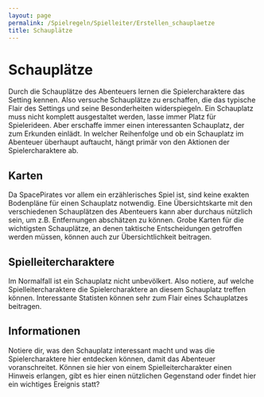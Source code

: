 ```yaml
---
layout: page
permalink: /Spielregeln/Spielleiter/Erstellen_schauplaetze
title: Schauplätze
---
```


# Schauplätze

Durch die Schauplätze des Abenteuers lernen die Spielercharaktere das Setting kennen. Also versuche Schauplätze zu erschaffen, die das typische Flair des Settings und seine Besonderheiten widerspiegeln. Ein Schauplatz muss nicht komplett ausgestaltet werden, lasse immer Platz für Spielerideen. Aber erschaffe immer einen interessanten Schauplatz, der zum Erkunden einlädt. In welcher Reihenfolge und ob ein Schauplatz im Abenteuer überhaupt auftaucht, hängt primär von den Aktionen der Spielercharaktere ab.

## Karten

Da SpacePirates vor allem ein erzählerisches Spiel ist, sind keine exakten Bodenpläne für einen Schauplatz notwendig. Eine Übersichtskarte mit den verschiedenen Schauplätzen des Abenteuers kann aber durchaus nützlich sein, um z.B. Entfernungen abschätzen zu können. Grobe Karten für die wichtigsten Schauplätze, an denen taktische Entscheidungen getroffen werden müssen, können auch zur Übersichtlichkeit beitragen.

## Spielleitercharaktere

Im Normalfall ist ein Schauplatz nicht unbevölkert. Also notiere, auf welche Spielleitercharaktere die Spielercharaktere an diesem Schauplatz treffen können. Interessante Statisten können sehr zum Flair eines Schauplatzes beitragen.

## Informationen

Notiere dir, was den Schauplatz interessant macht und was die Spielercharaktere hier entdecken können, damit das Abenteuer voranschreitet. Können sie hier von einem Spielleitercharakter einen Hinweis erlangen, gibt es hier einen nützlichen Gegenstand oder findet hier ein wichtiges Ereignis statt?

